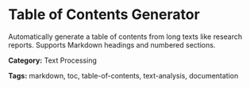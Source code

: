 # Table of Contents Generator

Automatically generate a table of contents from long texts like research reports. Supports Markdown headings and numbered sections.

**Category:** Text Processing

**Tags:** markdown, toc, table-of-contents, text-analysis, documentation
